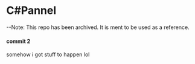 # C#Pannel

--Note: This repo has been archived. It is ment to be used as a reference.

#### commit 2
somehow i got stuff to happen lol